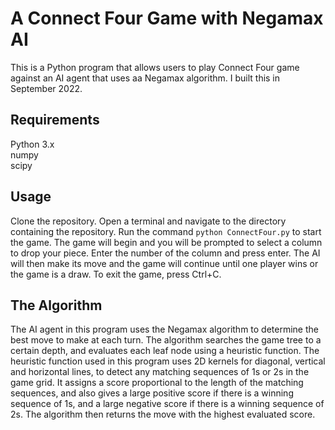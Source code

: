 # A Connect Four Game with Negamax AI
This is a Python program that allows users to play Connect Four game against an AI agent that uses aa Negamax algorithm. I built this in September 2022.
## Requirements
Python 3.x  
numpy  
scipy  
## Usage
Clone the repository.
Open a terminal and navigate to the directory containing the repository.
Run the command ```python ConnectFour.py``` to start the game.
The game will begin and you will be prompted to select a column to drop your piece. Enter the number of the column and press enter.
The AI will then make its move and the game will continue until one player wins or the game is a draw.
To exit the game, press Ctrl+C.
## The Algorithm
The AI agent in this program uses the Negamax algorithm to determine the best move to make at each turn. The algorithm searches the game tree to a certain depth, and evaluates each leaf node using a heuristic function. The heuristic function used in this program uses 2D kernels for diagonal, vertical and horizontal lines, to detect any matching sequences of 1s or 2s in the game grid. It assigns a score proportional to the length of the matching sequences, and also gives a large positive score if there is a winning sequence of 1s, and a large negative score if there is a winning sequence of 2s. The algorithm then returns the move with the highest evaluated score.
